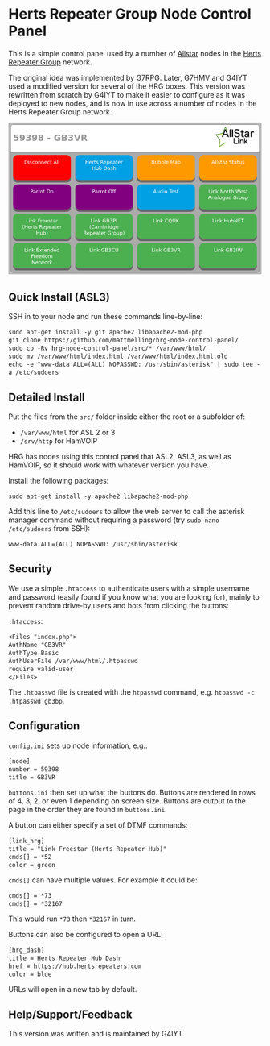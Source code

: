 # Herts Repeater Group Node Control Panel
This is a simple control panel used by a number of [Allstar](https://www.allstarlink.org) nodes in the [Herts Repeater Group](https://hertsrepeaters.com/) network.

The original idea was implemented by G7RPG. Later, G7HMV and G4IYT used a modified version for several of the HRG boxes. This version was rewritten from scratch by G4IYT to make it easier to configure as it was deployed to new nodes, and is now in use across a number of nodes in the Herts Repeater Group network.

![Screenshot of GB3VR control panel](./img/screenshot.png)

## Quick Install (ASL3)
SSH in to your node and run these commands line-by-line:

```
sudo apt-get install -y git apache2 libapache2-mod-php
git clone https://github.com/mattmelling/hrg-node-control-panel/
sudo cp -Rv hrg-node-control-panel/src/* /var/www/html/
sudo mv /var/www/html/index.html /var/www/html/index.html.old
echo -e "www-data ALL=(ALL) NOPASSWD: /usr/sbin/asterisk" | sudo tee -a /etc/sudoers
```

## Detailed Install
Put the files from the `src/` folder inside either the root or a subfolder of:

- `/var/www/html` for ASL 2 or 3
- `/srv/http` for HamVOIP

HRG has nodes using this control panel that ASL2, ASL3, as well as HamVOIP, so it should work with whatever version you have.

Install the following packages:

```
sudo apt-get install -y apache2 libapache2-mod-php
```

Add this line to `/etc/sudoers` to allow the web server to call the asterisk manager command without requiring a password (try `sudo nano /etc/sudoers` from SSH):

```
www-data ALL=(ALL) NOPASSWD: /usr/sbin/asterisk
```

## Security
We use a simple `.htaccess` to authenticate users with a simple username and password (easily found if you know what you are looking for), mainly to prevent random drive-by users and bots from clicking the buttons:

`.htaccess`:

```
<Files "index.php">
AuthName "GB3VR"
AuthType Basic
AuthUserFile /var/www/html/.htpasswd
require valid-user
</Files>
```

The `.htpasswd` file is created with the `htpasswd` command, e.g. `htpasswd -c .htpasswd gb3bp`.

## Configuration

`config.ini` sets up node information, e.g.:

```
[node]
number = 59398
title = GB3VR
```

`buttons.ini` then set up what the buttons do. Buttons are rendered in rows of 4, 3, 2, or even 1 depending on screen size. Buttons are output to the page in the order they are found in `buttons.ini`.

A button can either specify a set of DTMF commands:

```
[link_hrg]
title = "Link Freestar (Herts Repeater Hub)"
cmds[] = *52
color = green
```

`cmds[]` can have multiple values. For example it could be:

```
cmds[] = *73
cmds[] = *32167
```

This would run `*73` then `*32167` in turn.

Buttons can also be configured to open a URL:

```
[hrg_dash]
title = Herts Repeater Hub Dash
href = https://hub.hertsrepeaters.com
color = blue
```

URLs will open in a new tab by default.

## Help/Support/Feedback
This version was written and is maintained by G4IYT. 
